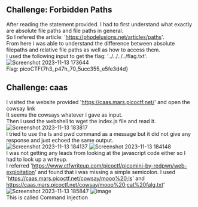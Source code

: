 ## Challenge: Forbidden Paths  
After reading the statement provided. I had to first understand what exactly are absolute file paths and file paths in general.  
So I refered the article: 'https://phpdelusions.net/articles/paths'.  
From here i was able to understand the difference between absolute filepaths and relative file paths as well as how to access them.  
I used the following input to get the flag: '../../../../flag.txt'.  
![Screenshot 2023-11-13 173644](https://github.com/Azure9733/picoCTF/assets/143328010/6386b5e1-d34f-4402-a5c9-e622246ae619)  
Flag:  picoCTF{7h3_p47h_70_5ucc355_e5fe3d4d}  
## Challenge: caas  
I visited the website provided 'https://caas.mars.picoctf.net/' and open the cowsay link  
It seems the cowsays whatever i gave as input.  
Then i used the webshell to wget the index.js file and read it.  
![Screenshot 2023-11-13 183817](https://github.com/Azure9733/picoCTF/assets/143328010/374b7775-4cd5-4433-8fe8-28991c354598)  
I tried to use the ls and pwd command as a message but it did not give any response and just echoed the same output.  
![Screenshot 2023-11-13 184137](https://github.com/Azure9733/picoCTF/assets/143328010/0bb6585b-f26b-4793-a0d9-b8bfaef705b5)
![Screenshot 2023-11-13 184148](https://github.com/Azure9733/picoCTF/assets/143328010/c1f5f330-188d-4507-aea6-168ca7bd84ce)  
I was not getting any leads from looking at the javascript code either so I had to look up a writeup.  
I referred 'https://www.ctfwriteup.com/picoctf/picomini-by-redpwn/web-exploitation' and found that i was missing a simple semicolon.
I used 'https://caas.mars.picoctf.net/cowsay/mooo%20;ls' and https://caas.mars.picoctf.net/cowsay/mooo%20;cat%20falg.txt'  
![Screenshot 2023-11-13 185847](https://github.com/Azure9733/picoCTF/assets/143328010/ccbab1af-22d9-4732-a583-3e2cd6571d15)
![image](https://github.com/Azure9733/picoCTF/assets/143328010/f53489fc-8bc5-4738-994f-791d9efe5135)  
This is called Command Injection
